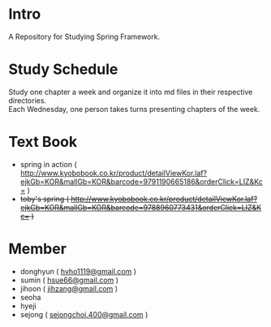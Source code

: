# Intro

A Repository for Studying Spring Framework.

# Study Schedule

Study one chapter a week and organize it into md files in their respective directories.  
Each Wednesday, one person takes turns presenting chapters of the week.

# Text Book
- spring in action ( http://www.kyobobook.co.kr/product/detailViewKor.laf?ejkGb=KOR&mallGb=KOR&barcode=9791190665186&orderClick=LIZ&Kc= )
- ~~toby's spring ( http://www.kyobobook.co.kr/product/detailViewKor.laf?ejkGb=KOR&mallGb=KOR&barcode=9788960773431&orderClick=LIZ&Kc= )~~

# Member

- donghyun ( hvho1119@gmail.com )
- sumin ( hsue66@gmail.com )
- jihoon ( jihzang@gmail.com )
- seoha
- hyeji
- sejong ( sejongchoi.400@gmail.com )
